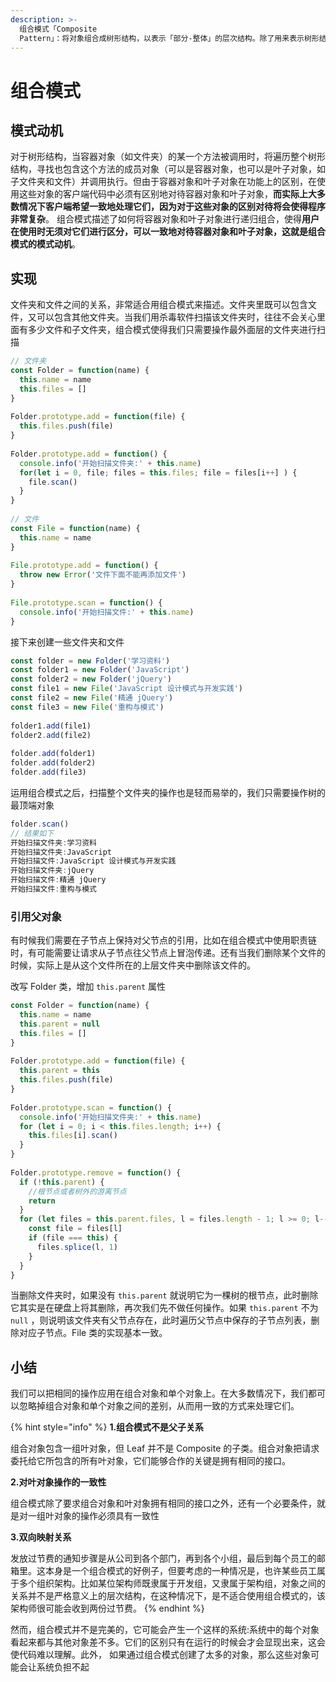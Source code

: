 ```yaml
---
description: >-
  组合模式「Composite
  Pattern」：将对象组合成树形结构，以表示「部分-整体」的层次结构。除了用来表示树形结构之外，组合模式的另一个好处是通过对象的多态性表现，使得用户对单个对象和组合对象的使用具有一致性。
---
```


# 组合模式

## 模式动机

对于树形结构，当容器对象（如文件夹）的某一个方法被调用时，将遍历整个树形结构，寻找也包含这个方法的成员对象（可以是容器对象，也可以是叶子对象，如子文件夹和文件）并调用执行。但由于容器对象和叶子对象在功能上的区别，在使用这些对象的客户端代码中必须有区别地对待容器对象和叶子对象，**而实际上大多数情况下客户端希望一致地处理它们，因为对于这些对象的区别对待将会使得程序非常复杂**。 组合模式描述了如何将容器对象和叶子对象进行递归组合，使得**用户在使用时无须对它们进行区分，可以一致地对待容器对象和叶子对象，这就是组合模式的模式动机**。

## 实现

文件夹和文件之间的关系，非常适合用组合模式来描述。文件夹里既可以包含文件，又可以包含其他文件夹。当我们用杀毒软件扫描该文件夹时，往往不会关心里面有多少文件和子文件夹，组合模式使得我们只需要操作最外面层的文件夹进行扫描

```javascript
// 文件夹
const Folder = function(name) {
  this.name = name
  this.files = []
}
​
Folder.prototype.add = function(file) {
  this.files.push(file)
}
​
Folder.prototype.add = function() {
  console.info('开始扫描文件夹:' + this.name)
  for(let i = 0, file; files = this.files; file = files[i++] ) {
    file.scan()
  }
}
​
// 文件
const File = function(name) {
  this.name = name
}
​
File.prototype.add = function() {
  throw new Error('文件下面不能再添加文件')
}
​
File.prototype.scan = function() {
  console.info('开始扫描文件:' + this.name)
}
```

接下来创建一些文件夹和文件

```javascript
const folder = new Folder('学习资料')
const folder1 = new Folder('JavaScript')
const folder2 = new Folder('jQuery')
const file1 = new File('JavaScript 设计模式与开发实践')
const file2 = new File('精通 jQuery')
const file3 = new File('重构与模式')
​
folder1.add(file1)
folder2.add(file2)
​
folder.add(folder1)
folder.add(folder2)
folder.add(file3)
```

运用组合模式之后，扫描整个文件夹的操作也是轻而易举的，我们只需要操作树的最顶端对象

```javascript
folder.scan()
// 结果如下
开始扫描文件夹:学习资料
开始扫描文件夹:JavaScript
开始扫描文件:JavaScript 设计模式与开发实践
开始扫描文件夹:jQuery
开始扫描文件:精通 jQuery
开始扫描文件:重构与模式
```

### 引用父对象

有时候我们需要在子节点上保持对父节点的引用，比如在组合模式中使用职责链时，有可能需要让请求从子节点往父节点上冒泡传递。还有当我们删除某个文件的时候，实际上是从这个文件所在的上层文件夹中删除该文件的。

改写 Folder 类，增加 `this.parent` 属性

```javascript
const Folder = function(name) {
  this.name = name
  this.parent = null
  this.files = []
}
​
Folder.prototype.add = function(file) {
  this.parent = this
  this.files.push(file)
}
​
Folder.prototype.scan = function() {
  console.info('开始扫描文件夹:' + this.name)
  for (let i = 0; i < this.files.length; i++) {
    this.files[i].scan()
  }
}
​
Folder.prototype.remove = function() {
  if (!this.parent) {
    //根节点或者树外的游离节点
    return
  }
  for (let files = this.parent.files, l = files.length - 1; l >= 0; l--) {
    const file = files[l]
    if (file === this) {
      files.splice(l, 1)
    }
  }
}
```

当删除文件夹时，如果没有 `this.parent` 就说明它为一棵树的根节点，此时删除它其实是在硬盘上将其删除，再次我们先不做任何操作。如果 `this.parent` 不为 `null` ，则说明该文件夹有父节点存在，此时遍历父节点中保存的子节点列表，删除对应子节点。File 类的实现基本一致。

## 小结

我们可以把相同的操作应用在组合对象和单个对象上。在大多数情况下，我们都可以忽略掉组合对象和单个对象之间的差别，从而用一致的方式来处理它们。

{% hint style="info" %}
**1.组合模式不是父子关系**

组合对象包含一组叶对象，但 Leaf 并不是 Composite 的子类。组合对象把请求委托给它所包含的所有叶对象，它们能够合作的关键是拥有相同的接口。

**2.对叶对象操作的一致性**

组合模式除了要求组合对象和叶对象拥有相同的接口之外，还有一个必要条件，就是对一组叶对象的操作必须具有一致性

**3.双向映射关系**

发放过节费的通知步骤是从公司到各个部门，再到各个小组，最后到每个员工的邮箱里。这本身是一个组合模式的好例子，但要考虑的一种情况是，也许某些员工属于多个组织架构。比如某位架构师既隶属于开发组，又隶属于架构组，对象之间的关系并不是严格意义上的层次结构，在这种情况下，是不适合使用组合模式的，该架构师很可能会收到两份过节费。
{% endhint %}

然而，组合模式并不是完美的，它可能会产生一个这样的系统:系统中的每个对象看起来都与其他对象差不多。它们的区别只有在运行的时候会才会显现出来，这会使代码难以理解。此外， 如果通过组合模式创建了太多的对象，那么这些对象可能会让系统负担不起

